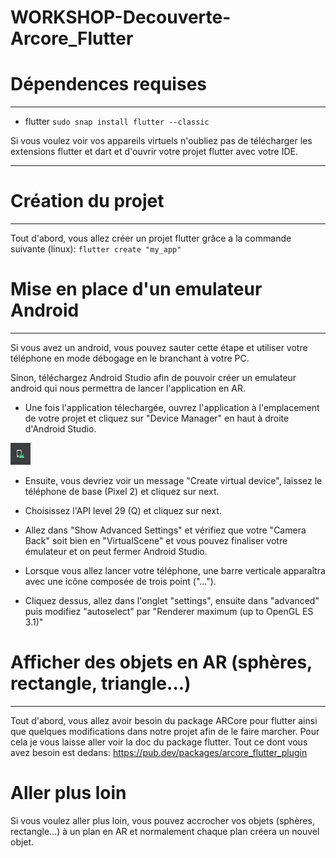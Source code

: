 # WORKSHOP-Decouverte-Arcore_Flutter

# Dépendences requises
---
- flutter ```sudo snap install flutter --classic```

Si vous voulez voir vos appareils virtuels n'oubliez pas de télécharger les extensions flutter et dart et d'ouvrir votre projet flutter avec votre IDE.

---

# Création du projet
---
Tout d'abord, vous allez créer un projet flutter grâce a la commande suivante (linux): ```flutter create "my_app"```

# Mise en place d'un emulateur Android
---

Si vous avez un android, vous pouvez sauter cette étape et utiliser votre téléphone en mode débogage en le branchant à votre PC.

Sinon, téléchargez Android Studio afin de pouvoir créer un emulateur android qui nous permettra de lancer l'application en AR.

- Une fois l'application télechargée, ouvrez l'application à l'emplacement de votre projet et cliquez sur "Device Manager" en haut à droite d'Android Studio.
<img src="assets/Device_Manager.png">

- Ensuite, vous devriez voir un message "Create virtual device", laissez le téléphone de base (Pixel 2) et cliquez sur next.

- Choisissez l'API level 29 (Q) et cliquez sur next.

- Allez dans "Show Advanced Settings" et vérifiez que votre "Camera Back" soit bien en "VirtualScene" et vous pouvez finaliser votre émulateur et on peut fermer Android Studio.

- Lorsque vous allez lancer votre téléphone, une barre verticale apparaîtra avec une icône composée de trois point ("...").

- Cliquez dessus, allez dans l'onglet "settings", ensuite dans "advanced" puis modifiez "autoselect" par "Renderer maximum (up to OpenGL ES 3.1)"

# Afficher des objets en AR (sphères, rectangle, triangle...)
---

Tout d'abord, vous allez avoir besoin du package ARCore pour flutter ainsi que quelques modifications dans notre projet afin de le faire marcher. Pour cela je vous laisse aller voir la doc du package flutter. Tout ce dont vous avez besoin est dedans: https://pub.dev/packages/arcore_flutter_plugin

# Aller plus loin

Si vous voulez aller plus loin, vous pouvez accrocher vos objets (sphères, rectangle...) à un plan en AR et normalement chaque plan créera un nouvel objet.
